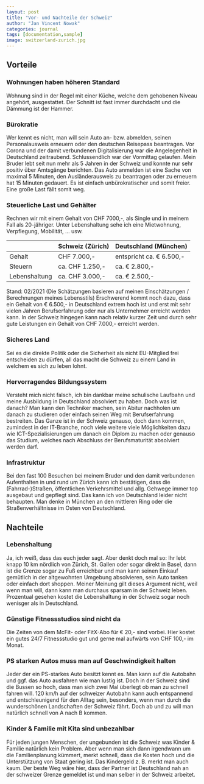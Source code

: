 ```yaml
---
layout: post
title: "Vor- und Nachteile der Schweiz"
author: "Jan Vincent Nowak"
categories: journal
tags: [documentation,sample]
image: switzerland-zurich.jpg
---
```


## Vorteile

### Wohnungen haben höheren Standard

Wohnung sind in der Regel mit einer Küche, welche dem gehobenen Niveau angehört, ausgestattet. Der Schnitt ist fast immer durchdacht und die Dämmung ist der Hammer.

### Bürokratie

Wer kennt es nicht, man will sein Auto an- bzw. abmelden, seinen Personalausweis erneuern oder den deutschen Reisepass beantragen. Vor Corona und der damit verbundenen Digitalisierung war die Angelegenheit in Deutschland zeitraubend. Schlussendlich war der Vormittag gelaufen. Mein Bruder lebt seit nun mehr als 5 Jahren in der Schweiz und konnte nur sehr positiv über Amtsgänge berichten. Das Auto anmelden ist eine Sache von maximal 5 Minuten, den Ausländerausweis zu beantragen oder zu erneuern hat 15 Minuten gedauert. 
Es ist einfach unbürokratischer und somit freier. Eine große Last fällt somit weg.

### Steuerliche Last und Gehälter

Rechnen wir mit einem Gehalt von CHF 7000,-, als Single und in meinem Fall als 20-jähriger. Unter Lebenshaltung sehe ich eine Mietwohnung, Verpflegung, Mobilität, ... usw.

| []() | Schweiz (Zürich) | Deutschland (München) |
| - | - | -|
| Gehalt | CHF 7.000,- | entspricht ca. € 6.500,- |
| Steuern | ca. CHF 1.250,- | ca. € 2.800,- |
| Lebenshaltung | ca. CHF 3.000,- | ca. € 2.500,- |

Stand: 02/2021 (Die Schätzungen basieren auf meinen Einschätzungen / Berechnungen meines Lebensstils)
Erschwerend kommt noch dazu, dass ein Gehalt von € 6.500,- in Deutschland extrem hoch ist und erst mit sehr vielen Jahren Berufserfahrung oder nur als Unternehmer erreicht werden kann. In der Schweiz hingegen kann nach relativ kurzer Zeit und durch sehr gute Leistungen ein Gehalt von CHF 7.000,- erreicht werden.

### Sicheres Land

Sei es die direkte Politik oder die Sicherheit als nicht EU-Mitglied frei entscheiden zu dürfen, all das macht die Schweiz zu einem Land in welchem es sich zu leben lohnt.

### Hervorragendes Bildungssystem

Versteht mich nicht falsch, ich bin dankbar meine schulische Laufbahn und meine Ausbildung in Deutschland absolviert zu haben. Doch was ist danach? Man kann den Techniker machen, sein Abitur nachholen um danach zu studieren oder einfach seinen Weg mit Berufserfahrung bestreiten. Das Ganze ist in der Schweiz genauso, doch dann kommen, zumindest in der IT-Branche, noch viele weitere viele Möglichkeiten dazu wie ICT-Spezialisierungen um danach ein Diplom zu machen oder genauso das Studium, welches nach Abschluss der Berufsmaturität absolviert werden darf. 

### Infrastruktur

Bei den fast 100 Besuchen bei meinem Bruder und den damit verbundenen Aufenthalten in und rund um Zürich kann ich bestätigen, dass die (Fahrrad-)Straßen, öffentlichen Verkehrsmittel und allg. Gehwege immer top ausgebaut und gepflegt sind. Das kann ich von Deutschland leider nicht behaupten. Man denke in München an den mittleren Ring oder die Straßenverhältnisse im Osten von Deutschland.

## Nachteile 

### Lebenshaltung

Ja, ich weiß, dass das euch jeder sagt. Aber denkt doch mal so: Ihr lebt knapp 10 km nördlich von Zürich, St. Gallen oder sogar direkt in Basel, dann ist die Grenze sogar zu Fuß erreichbar und man kann seinen Einkauf gemütlich in der altgewohnten Umgebung absolvieren, sein Auto tanken oder einfach dort shoppen. Meiner Meinung gilt dieses Argument nicht, weil wenn man will, dann kann man durchaus sparsam in der Schweiz leben. Prozentual gesehen kostet die Lebenshaltung in der Schweiz sogar noch wenisger als in Deutschland.

### Günstige Fitnessstudios sind nicht da

Die Zeiten von dem McFit- oder FitX-Abo für € 20,- sind vorbei. Hier kostet ein gutes 24/7 Fitnessstudio gut und gerne mal aufwärts von CHF 100,- im Monat.

### PS starken Autos muss man auf Geschwindigkeit halten

Jeder der ein PS-starkes Auto besitzt kennt es. Man kann auf die Autobahn und ggf. das Auto ausfahren wie man lustig ist. Doch in der Schweiz sind die Bussen so hoch, dass man sich zwei Mal überlegt ob man zu schnell fahren will. 120 km/h auf der schweizer Autobahn kann auch entspannend und entschleunigend für den Alltag sein, besonders, wenn man durch die wunderschönen Landschaften der Schweiz fährt. Doch ab und zu will man natürlich schnell von A nach B kommen.  

### Kinder & Familie mit Kita sind unbezahlbar

Für jeden jungen Menschen, der ungebunden ist die Schweiz was Kinder & Familie natürlich kein Problem. Aber wenn man sich dann irgendwann um die Familienplanung kümmert, merkt schnell, dass die Kosten hoch und die Unterstützung von Staat gering ist. Das Kindergeld z. B. merkt man auch kaum. Der beste Weg wäre hier, dass der Partner ist Deutschland nah an der schweizer Grenze gemeldet ist und man selber in der Schweiz arbeitet. 
